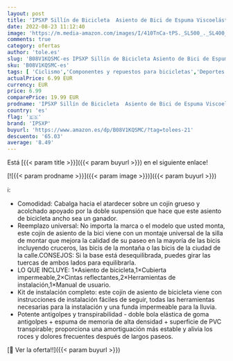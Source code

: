 ```yaml
---
layout: post
title: 'IPSXP Sillín de Bicicleta  Asiento de Bici de Espuma Viscoelástica de Rebote Asiento de Bicicleta de Gel Hueco y Ergonómico Impermeable y Transpirable Sillín de Ciclismo con Marca Reflectante'
date: 2022-08-23 11:12:40
image: 'https://m.media-amazon.com/images/I/410TnCa-tPS._SL500_._SL400_.jpg'
comments: true
category: ofertas
author: 'tole.es'
slug: 'B08V1KQSMC-es IPSXP Sillín de Bicicleta Asiento de Bici de Espuma...'
sku: 'B08V1KQSMC-es'
tags: [ 'Ciclismo','Componentes y repuestos para bicicletas','Deportes y aire libre','Ropa y equipo para deportes','Sillines de bicicleta urbana','Sillines para bicicletas','bicicleta','ipsxp','🇪🇸', ]
actualPrice: 6.99 EUR
currency: EUR
price: 6.99
comparePrice: 19.99 EUR
prodname: 'IPSXP Sillín de Bicicleta  Asiento de Bici de Espuma Viscoelástica de Rebote Asiento de Bicicleta de Gel Hueco y Ergonómico Impermeable y Transpirable Sillín de Ciclismo con Marca Reflectante'
country: 'es'
flag: '🇪🇸'
brand: 'IPSXP'
buyurl: 'https://www.amazon.es/dp/B08V1KQSMC/?tag=tolees-21'
descuento: '65.03'
average: '8.49'
---
```


Está [{{< param title >}}]({{< param buyurl >}}) en el siguiente enlace!

[![{{< param prodname >}}]({{< param image >}})]({{< param buyurl >}})

ℹ️:

- Comodidad: Cabalga hacia el atardecer sobre un cojín grueso y acolchado apoyado por la doble suspensión que hace que este asiento de bicicleta ancho sea un ganador.
- Reemplazo universal: No importa la marca o el modelo que usted monta, este cojín de asiento de la bici viene con un montaje universal de la silla de montar que mejora la calidad de su paseo en la mayoría de las bicis incluyendo cruceros, las bicis de la montaña o las bicis de la ciudad de la calle.CONSEJOS: Si la base está desequilibrada, puedes girar las tuercas de ambos lados para equilibrarla.
- LO QUE INCLUYE: 1×Asiento de bicicleta,1×Cubierta impermeable,2×Cintas reflectantes,2×Herramientas de instalación,1×Manual de usuario.
- Kit de instalación completo: este cojín de asiento de bicicleta viene con instrucciones de instalación fáciles de seguir, todas las herramientas necesarias para la instalación y una funda impermeable para la lluvia.
- Potente antigolpes y transpirabilidad - doble bola elástica de goma antigolpes + espuma de memoria de alta densidad + superficie de PVC transpirable; proporciona una amortiguación más estable y alivia los roces y dolores frecuentes después de largos paseos.

[🛒 Ver la oferta!!]({{< param buyurl >}})
